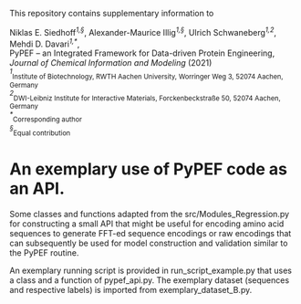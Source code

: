 This repository contains supplementary information to

Niklas E. Siedhoff<sup>*1,§*</sup>, Alexander-Maurice Illig<sup>*1,§*</sup>, Ulrich Schwaneberg<sup>*1,2*</sup>, Mehdi D. Davari<sup>*1,\**</sup>, <br>
PyPEF – an Integrated Framework for Data-driven Protein Engineering, *Journal of Chemical Information and Modeling* (2021) <br>
<sup>*1*</sup><sub>Institute of Biotechnology, RWTH Aachen University, Worringer Weg 3, 52074 Aachen, Germany</sub> <br>
<sup>*2*</sup><sub>DWI-Leibniz Institute for Interactive Materials, Forckenbeckstraße 50, 52074 Aachen, Germany</sub> <br>
<sup>*\**</sup><sub>Corresponding author</sub> <br>
<sup>*§*</sup><sub>Equal contribution</sub> <br>

# An exemplary use of PyPEF code as an API. 
Some classes and functions adapted from the src/Modules_Regression.py for constructing a small API that might be useful for encoding amino acid sequences
to generate FFT-ed sequence encodings or raw encodings that can subsequently be used for model construction and validation similar to the PyPEF routine.

An exemplary running script is provided in run_script_example.py that uses a class and a function of pypef_api.py. The exemplary dataset (sequences and respective 
labels) is imported from exemplary_dataset_B.py.

